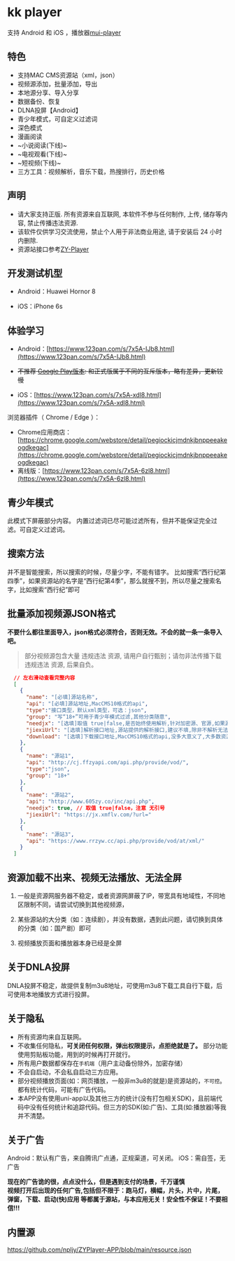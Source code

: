 # kk player

支持 Android 和 iOS ，播放器[mui-player](https://github.com/muiplayer/hello-muiplayer)

## 特色

* 支持MAC CMS资源站（xml，json）
* 视频源添加，批量添加，导出
* 本地源分享、导入分享
* 数据备份、恢复
* DLNA投屏【Android】
* 青少年模式，可自定义过滤词
* 深色模式
* 漫画阅读
* ~小说阅读(下线)~
* ~电视观看(下线)~
* ~短视频(下线)~
* 三方工具：视频解析，音乐下载，热搜排行，历史价格

## 声明

* 请大家支持正版. 所有资源来自互联网, 本软件不参与任何制作, 上传, 储存等内容, 禁止传播违法资源.
* 该软件仅供学习交流使用，禁止个人用于非法商业用途, 请于安装后 24 小时内删除.
* 资源站接口参考[ZY-Player](https://github.com/Hunlongyu/ZY-Player)

## 开发测试机型

* Android：Huawei Hornor 8

* iOS：iPhone 6s


## 体验学习

* Android：[https://www.123pan.com/s/7x5A-IJb8.html](https://www.123pan.com/s/7x5A-IJb8.html)

* ~~不推荐 [Google Play版本](https://play.google.com/store/apps/details?id=cn.xuehuayu.player): 和正式版属于不同的互斥版本，略有差异，更新较慢~~

* iOS：[https://www.123pan.com/s/7x5A-xdl8.html](https://www.123pan.com/s/7x5A-xdl8.html)

浏览器插件（ Chrome / Edge ）：
  * Chrome应用商店：[https://chrome.google.com/webstore/detail/pegiockicjmdnkjbnppeeakeogdkegac](https://chrome.google.com/webstore/detail/pegiockicjmdnkjbnppeeakeogdkegac)
  * 离线版：[https://www.123pan.com/s/7x5A-6zl8.html](https://www.123pan.com/s/7x5A-6zl8.html)

## 青少年模式
此模式下屏蔽部分内容。
内置过滤词已尽可能过滤所有，但并不能保证完全过滤。可自定义过滤词。

## 搜索方法
并不是智能搜索，所以搜索的时候，尽量少字，不能有错字。
比如搜索“西行纪第四季”，如果资源站的名字是“西行纪第4季”，那么就搜不到，所以尽量之搜索名字，比如搜索“西行纪”即可

## 批量添加视频源JSON格式
  
  **不要什么都往里面导入，json格式必须符合，否则无效。不会的就一条一条导入吧。**

  >部分视频源包含大量 违规违法 资源, 请用户自行甄别；请勿非法传播下载 违规违法 资源, 后果自负。

```json
  // 左右滑动查看完整内容
  [
    {
      "name": "[必填]源站名称",
      "api": "[必填]源站地址,MacCMS10格式的api",
      "type":"接口类型，默认xml类型，可选：json",
      "group": "写“18+”可用于青少年模式过滤,其他分类随意",
      "needjx": "[选填]取值 true|false,是否始终使用解析,针对加密源、官源,如果源站有m3u8格式,则为false,源站如果有m3u8加速解析接口直接填写jiexiUrl即可",
      "jiexiUrl": "[选填]解析接口地址,源站提供的解析接口,建议不填,除非不解析无法播放",
      "download": "[选填]下载接口地址,MacCMS10格式的api,没多大意义了,大多数资源站已不提供下载"
    },
    {
      "name": "源站1",
      "api": "http://cj.ffzyapi.com/api.php/provide/vod/",
      "type":"json",
      "group": "18+"
    },
    {
      "name": "源站2",
      "api": "http://www.605zy.co/inc/api.php",
      "needjx": true, // 取值 true|false，注意 无引号
      "jiexiUrl": "https://jx.xmflv.com/?url="
    },
    {
      "name": "源站3",
      "api": "https://www.rrzyw.cc/api.php/provide/vod/at/xml/"
    }
  ]
```

## 资源加载不出来、视频无法播放、无法全屏

  1. 一般是资源网服务器不稳定，或者资源网屏蔽了IP，带宽具有地域性，不同地区限制不同，请尝试切换到其他视频源，

  2. 某些源站的大分类（如：连续剧），并没有数据，遇到此问题，请切换到具体的分类（如：国产剧）即可

  3. 视频播放页面和播放器本身已经是全屏

## 关于DNLA投屏

DNLA投屏不稳定，故提供复制m3u8地址，可使用m3u8下载工具自行下载，后可使用本地播放方式进行投屏。

## 关于隐私

* 所有资源均来自互联网。
* 不收集任何隐私，**可关闭任何权限，弹出权限提示，点拒绝就是了。** 部分功能使用剪贴板功能，用到的时候再打开就行。
* 所有用户数据都保存在`手机端`（用户主动备份除外，加密存储）
* 不会自启动，不会私自启动三方应用。
* 部分视频播放页面(如：网页播放，一般非m3u8的就是)是资源站的，`不可控`。都有统计代码，可能有广告代码。
* 本APP没有使用uni-app以及其他三方的统计(没有打包相关SDK)，且前端代码中没有任何统计和追踪代码。但三方的SDK(如:广告)、工具(如:播放器)等我并不清楚。

## 关于广告

Android：默认有广告，来自腾讯广点通，正规渠道，可关闭。
iOS：需自签，无广告  

**现在的广告诡的很，点点没什么，但是遇到支付的场景，千万谨慎**  
**视频打开后出现的任何广告,包括但不限于：跑马灯，横幅，片头，片中，片尾，弹窗，下载、启动(快)应用 等都属于源站，与本应用无关！安全性不保证！不要相信!!!**


## 内置源

https://github.com/npljy/ZYPlayer-APP/blob/main/resource.json

